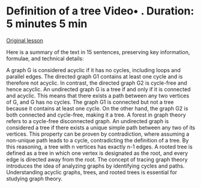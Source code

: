 # Definition of a tree Video• . Duration: 5 minutes 5 min

[Original lesson](https://www.coursera.org/learn/uol-discrete-mathematics/lecture/wuiwv/definition-of-a-tree)

Here is a summary of the text in 15 sentences, preserving key information, formulae, and technical details:

A graph G is considered acyclic if it has no cycles, including loops and parallel edges. The directed graph G1 contains at least one cycle and is therefore not acyclic. In contrast, the directed graph G2 is cycle-free and hence acyclic. An undirected graph G is a tree if and only if it is connected and acyclic. This means that there exists a path between any two vertices of G, and G has no cycles. The graph G1 is connected but not a tree because it contains at least one cycle. On the other hand, the graph G2 is both connected and cycle-free, making it a tree. A forest in graph theory refers to a cycle-free disconnected graph. An undirected graph is considered a tree if there exists a unique simple path between any two of its vertices. This property can be proven by contradiction, where assuming a non-unique path leads to a cycle, contradicting the definition of a tree. By this reasoning, a tree with n vertices has exactly n-1 edges. A rooted tree is defined as a tree in which one vertex is designated as the root, and every edge is directed away from the root. The concept of tracing graph theory introduces the idea of analyzing graphs by identifying cycles and paths. Understanding acyclic graphs, trees, and rooted trees is essential for studying graph theory.

